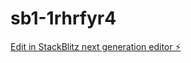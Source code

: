 # sb1-1rhrfyr4

[Edit in StackBlitz next generation editor ⚡️](https://stackblitz.com/~/github.com/Lee996677/sb1-1rhrfyr4)